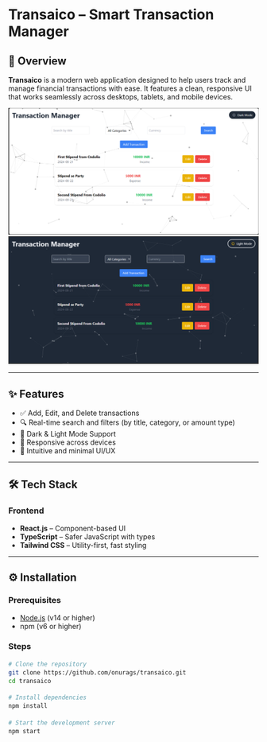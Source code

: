 # Transaico – Smart Transaction Manager

## 🚀 Overview

**Transaico** is a modern web application designed to help users track and manage financial transactions with ease. It features a clean, responsive UI that works seamlessly across desktops, tablets, and mobile devices.

![Light Mode](images/light_mode.png)  
![Dark Mode](images/dark_mode.png)

---

## ✨ Features

- ✅ Add, Edit, and Delete transactions  
- 🔍 Real-time search and filters (by title, category, or amount type)  
- 🎨 Dark & Light Mode Support  
- 📱 Responsive across devices  
- 🧠 Intuitive and minimal UI/UX  

---

## 🛠️ Tech Stack

### Frontend
- **React.js** – Component-based UI  
- **TypeScript** – Safer JavaScript with types  
- **Tailwind CSS** – Utility-first, fast styling  

---

## ⚙️ Installation

### Prerequisites
- [Node.js](https://nodejs.org/) (v14 or higher)  
- npm (v6 or higher)  

### Steps

```bash
# Clone the repository
git clone https://github.com/onurags/transaico.git
cd transaico

# Install dependencies
npm install

# Start the development server
npm start 
